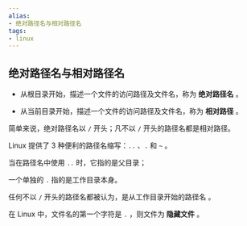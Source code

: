 ```yaml
---
alias: 
- 绝对路径名与相对路径名
tags: 
- linux
---
```


## 绝对路径名与相对路径名

- 从根目录开始，描述一个文件的访问路径及文件名，称为 **绝对路径名** 。

- 从当前目录开始，描述一个文件的访问路径及文件名，称为 **相对路径** 。

简单来说，绝对路径名以 `/` 开头；凡不以 `/` 开头的路径名都是相对路径。

Linux 提供了 3 种便利的路径名缩写：`..` 、`.` 和 `~` 。

当在路径名中使用 `..` 时，它指的是父目录；

一个单独的 `.` 指的是工作目录本身。

任何不以 `/` 开头的路径名都被认为，是从工作目录开始的路径名 。

在 Linux 中，文件名的第一个字符是 `.` ，则文件为 **隐藏文件** 。

